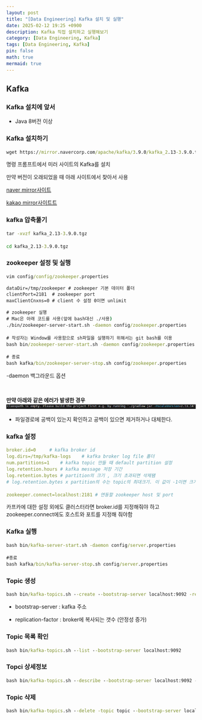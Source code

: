 ```yaml
---
layout: post
title: "[Data Engineering] Kafka 설치 및 실행"
date: 2025-02-12 19:25 +0900
description: Kafka 직접 설치하고 실행해보기
category: [Data Engineering, Kafka]
tags: [Data Engineering, Kafka]
pin: false
math: true
mermaid: true
---
```


## Kafka

### Kafka 설치에 앞서
- Java 8버전 이상

### Kafka 설치하기
```cmd
wget https://mirror.navercorp.com/apache/kafka/3.9.0/kafka_2.13-3.9.0.tgz
```

명령 프롬프트에서 미러 사이트의 Kafka를 설치

만약 버전이 오래되었을 때 아래 사이트에서 찾아서 사용

[naver mirror사이트](https://mirror.navercorp.com/)

[kakao mirror사이트트](https://mirror.kakao.com/)

### kafka 압축풀기
```cmd
tar -xvzf kafka_2.13-3.9.0.tgz

cd kafka_2.13-3.9.0.tgz
```

### zookeeper 설정 및 실행

```cmd
vim config/config/zookeeper.properties
```

```cmd
dataDir=/tmp/zookeeper # zookeeper 기본 데이터 폴더
clientPort=2181  # zookeeper port
maxClientCnxns=0 # client 수 설정 0이면 unlimit
```

```cmd
# zookeeper 실행
# Mac은 아래 코드를 사용(앞에 bash대신 ./사용)
./bin/zookeeper-server-start.sh -daemon config/zookeeper.properties

# 작성자는 Window를 사용함으로 sh파일을 실행하기 위해서는 git bash를 이용
bash bin/zookeeper-server-start.sh -daemon config/zookeeper.properties

# 종료
bash kafka/bin/zookeeper-server-stop.sh config/zookeeper.properties
```
-daemon 백그라운드 옵션

<br>

**만약 아래와 같은 에러가 발생한 경우**
![img](/assets/img/data_eigineering/kafka/zookeeper_error.png)
- 파일경로에 공백이 있는지 확인하고 공백이 있으면 제거하거나 대체한다.

### kafka 설정

```yaml
broker.id=0     # kafka broker id
log.dirs=/tmp/kafka-logs    # kafka broker log file 폴더
num.partitions=1    # kafka topic 만들 때 default partition 설정
log.retention.hours # kafka message 저장 기간
log.retention.bytes # partition의 크기 , 크기 초과되면 삭제됌
# log.retention.bytes x partition의 수는 topic의 최대크기. 이 값이 -1이면 크기는 unlimit

zookeeper.connect=localhost:2181 # 연동할 zookeeper host 및 port
```

카프카에 대한 설정 외에도 클러스터라면 broker.id를 지정해줘야 하고 zookeeper.connect에도 호스트와 포트를 지정해 줘야함

### Kafka 실행

```cmd
bash bin/kafka-server-start.sh -daemon config/server.properties

#종료
bash kafka/bin/kafka-server-stop.sh config/server.properties
```

### Topic 생성
```cmd
bash bin/kafka-topics.sh --create --bootstrap-server localhost:9092 -replication-factor 1 --partitions 3 --topic topic
```
- bootstrap-server : kafka 주소

- replication-factor : broker에 복사되는 갯수 (안정성 증가)

### Topic 목록 확인
```cmd
bash bin/kafka-topics.sh --list --bootstrap-server localhost:9092
```

### Topci 상세정보
```cmd
bash bin/kafka-topics.sh --describe --bootstrap-server localhost:9092 --topic topic
```

### Topic 삭제
```cmd
bash bin/kafka-topics.sh --delete -topic topic --bootstrap-server localhost:9092
```